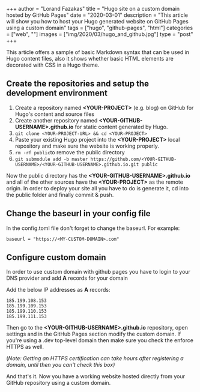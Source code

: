 +++
author = "Lorand Fazakas"
title = "Hugo site on a custom domain hosted by GitHub Pages"
date = "2020-03-01"
description = "This article will show you how to host your Hugo generated website on GitHub Pages using a custom domain"
tags = ["hugo", "github-pages", "html"]
categories = ["web", ""]
images  = ["img/2020/03/hugo_and_github.jpg"]
type = "post"
+++

This article offers a sample of basic Markdown syntax that can be used in Hugo content files, also it shows whether basic HTML elements are decorated with CSS in a Hugo theme.
<!--more-->

## Create the repositories and setup the development environment

1. Create a repository named **\<YOUR-PROJECT>** (e.g. blog) on GitHub for Hugo's content and source files
2. Create another repository named **\<YOUR-GITHUB-USERNAME>.github.io** for static content generated by Hugo.
3. ```git clone <YOUR-PROJECT-URL> && cd <YOUR-PROJECT>```
4. Paste your existing Hugo project into the **\<YOUR-PROJECT>** local repository and make sure the website is working properly.
5. ```rm -rf public```to remove the public directory
6. ```git submodule add -b master https://github.com/<YOUR-GITHUB-USERNAME>/<YOUR-GITHUB-USERNAME>.github.io.git public``` 

Now the public directory has the **\<YOUR-GITHUB-USERNAME>.github.io** and all of the other sources have the **\<YOUR-PROJECT>** as the remote origin. 
In order to deploy your site all you have to do is generate it, cd into the public folder and finally commit & push.

## Change the baseurl in your config file
In the config.toml file don't forget to change the baseurl. For example:

    baseurl = "https://<MY-CUSTOM-DOMAIN>.com" 

## Configure custom domain
In order to use custom domain with github pages you have to login to your DNS provider and add **A** records for your domain

Add the below IP addresses as **A** records:

    185.199.108.153
    185.199.109.153
    185.199.110.153
    185.199.111.153

Then go to the **\<YOUR-GITHUB-USERNAME>.github.io** repository, open settings and in the GitHub Pages section modify the custom domain.
If you're using a .dev top-level domain then make sure you check the enforce HTTPS as well. 

(*Note: Getting an HTTPS certification can take hours after registering a domain, until then you can't check this box)*


And that's it. Now you have a working website hosted directly from your GitHub repository using a custom domain.
